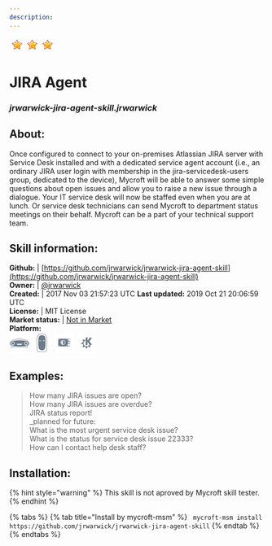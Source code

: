 ```yaml
---
description: 
---
```


![](../.gitbook/assets/star.png)![](../.gitbook/assets/star.png)![](../.gitbook/assets/star.png)  
# JIRA Agent  
### _jrwarwick-jira-agent-skill.jrwarwick_  
## About:  
Once configured to connect to your on-premises Atlassian JIRA server with Service Desk installed and with a dedicated service agent account (i.e., an ordinary JIRA user login with membership in the jira-servicedesk-users group, dedicated to the device), Mycroft will be able to answer some simple questions about open issues and allow you to raise a new issue through a dialogue. Your IT service desk will now be staffed even when you are at lunch. Or service desk technicians can send Mycroft to department status meetings on their behalf. Mycroft can be a part of your technical support team.

## Skill information:  
**Github:** | [https://github.com/jrwarwick/jrwarwick-jira-agent-skill](https://github.com/jrwarwick/jrwarwick-jira-agent-skill)  
**Owner:** | [@jrwarwick](https://github.com/jrwarwick)  
**Created:** | 2017 Nov 03 21:57:23 UTC  **Last updated:** 2019 Oct 21 20:06:59 UTC  
**License:** | MIT License  
**Market status:** | [Not in Market](https://market.mycroft.ai/skill/)  
**Platform:**  
 ![Mark I](../.gitbook/assets/mark-1-icon.png)  ![Mark II](../.gitbook/assets/mark-2-icon.png)  ![Picroft](../.gitbook/assets/picroft-icon.png)  ![plasmoid](../.gitbook/assets/kde.png)   
## Examples:  
> How many JIRA issues are open?  
> How many JIRA issues are overdue?  
> JIRA status report!  
> _planned for future:  
> What is the most urgent service desk issue?  
> What is the status for service desk issue 22333?  
> How can I contact help desk staff?  
  
## Installation:  
{% hint style="warning" %}
This skill is not aproved by Mycroft skill tester.
{% endhint %}
    
{% tabs %}
{% tab title="Install by mycroft-msm" %}
``` mycroft-msm install https://github.com/jrwarwick/jrwarwick-jira-agent-skill```
{% endtab %}
  {% endtabs %}
  